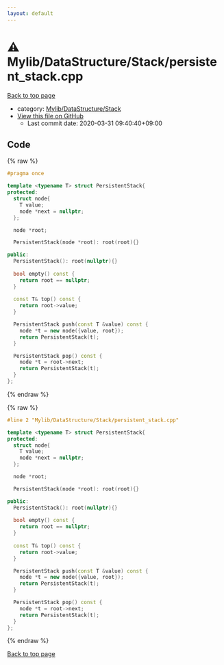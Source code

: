 ```yaml
---
layout: default
---
```


<!-- mathjax config similar to math.stackexchange -->
<script type="text/javascript" async
  src="https://cdnjs.cloudflare.com/ajax/libs/mathjax/2.7.5/MathJax.js?config=TeX-MML-AM_CHTML">
</script>
<script type="text/x-mathjax-config">
  MathJax.Hub.Config({
    TeX: { equationNumbers: { autoNumber: "AMS" }},
    tex2jax: {
      inlineMath: [ ['$','$'] ],
      processEscapes: true
    },
    "HTML-CSS": { matchFontHeight: false },
    displayAlign: "left",
    displayIndent: "2em"
  });
</script>

<script type="text/javascript" src="https://cdnjs.cloudflare.com/ajax/libs/jquery/3.4.1/jquery.min.js"></script>
<script src="https://cdn.jsdelivr.net/npm/jquery-balloon-js@1.1.2/jquery.balloon.min.js" integrity="sha256-ZEYs9VrgAeNuPvs15E39OsyOJaIkXEEt10fzxJ20+2I=" crossorigin="anonymous"></script>
<script type="text/javascript" src="../../../../assets/js/copy-button.js"></script>
<link rel="stylesheet" href="../../../../assets/css/copy-button.css" />


# :warning: Mylib/DataStructure/Stack/persistent_stack.cpp

<a href="../../../../index.html">Back to top page</a>

* category: <a href="../../../../index.html#12526f91d29b13109723e3d0cc6a4265">Mylib/DataStructure/Stack</a>
* <a href="{{ site.github.repository_url }}/blob/master/Mylib/DataStructure/Stack/persistent_stack.cpp">View this file on GitHub</a>
    - Last commit date: 2020-03-31 09:40:40+09:00




## Code

<a id="unbundled"></a>
{% raw %}
```cpp
#pragma once

template <typename T> struct PersistentStack{
protected:
  struct node{
    T value;
    node *next = nullptr;
  };

  node *root;

  PersistentStack(node *root): root(root){}

public:
  PersistentStack(): root(nullptr){}
  
  bool empty() const {
    return root == nullptr;
  }
  
  const T& top() const {
    return root->value;
  }

  PersistentStack push(const T &value) const {
    node *t = new node({value, root});
    return PersistentStack(t);
  }

  PersistentStack pop() const {
    node *t = root->next;
    return PersistentStack(t);
  }
};

```
{% endraw %}

<a id="bundled"></a>
{% raw %}
```cpp
#line 2 "Mylib/DataStructure/Stack/persistent_stack.cpp"

template <typename T> struct PersistentStack{
protected:
  struct node{
    T value;
    node *next = nullptr;
  };

  node *root;

  PersistentStack(node *root): root(root){}

public:
  PersistentStack(): root(nullptr){}
  
  bool empty() const {
    return root == nullptr;
  }
  
  const T& top() const {
    return root->value;
  }

  PersistentStack push(const T &value) const {
    node *t = new node({value, root});
    return PersistentStack(t);
  }

  PersistentStack pop() const {
    node *t = root->next;
    return PersistentStack(t);
  }
};

```
{% endraw %}

<a href="../../../../index.html">Back to top page</a>

